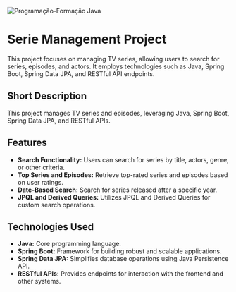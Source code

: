 
![Programação-Formação Java](https://github.com/iasminaraujoc/3355-java-screenmatch-com-jpa/assets/84939115/3c51e000-962d-4dc9-97fc-1d384e2511a2)

# Serie Management Project

This project focuses on managing TV series, allowing users to search for series, episodes, and actors. It employs technologies such as Java, Spring Boot, Spring Data JPA, and RESTful API endpoints.

## Short Description
This project manages TV series and episodes, leveraging Java, Spring Boot, Spring Data JPA, and RESTful APIs.

## Features

- **Search Functionality:** Users can search for series by title, actors, genre, or other criteria.
- **Top Series and Episodes:** Retrieve top-rated series and episodes based on user ratings.
- **Date-Based Search:** Search for series released after a specific year.
- **JPQL and Derived Queries:** Utilizes JPQL and Derived Queries for custom search operations.

## Technologies Used

- **Java:** Core programming language.
- **Spring Boot:** Framework for building robust and scalable applications.
- **Spring Data JPA:** Simplifies database operations using Java Persistence API.
- **RESTful APIs:** Provides endpoints for interaction with the frontend and other systems.



